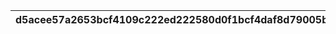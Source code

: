 |d5acee57a2653bcf4109c222ed222580d0f1bcf4daf8d79005b881e3892491cd|028a6f504234fc427589cc7ce685c041bbd0f12ace0033e1470ab9a73b1d11ee|52dfb70b5922dc7f8799a123e6328342dc52e33c849922c9503ad12c2cfdc70e|dbc37a45af98afda8c1e82028a6f20be89743510c6f77b2ef96402e81efa9a81|e5206fe1733d86bac27fd05ca362bc54c6946a9a80f3b4297649dc9883d151c8|83d5a63cfd4732cda4c99a6701ef449d96eb1d71a926bd892460a31470066e9d|3263f30808c0187dd10510f2faee741ff8fdca2bfa6afd5111a533849679214c|f29bd6a20e751744dea4aeddada76984be5d292f7db37cd91590ca00b0586b60|8e119797fa3ab919766b59febcf440632cc4d892f38db1b3caac24b44c613e2d|c64749c1e245b88460bc27b0c9e0c749928b1fca9b1990aee589c2146a4c165d|36819684e026170cabdcc93144d161bb241fd069c5a996e98a247b3aac9cc22c|
| --- | --- | --- | --- | --- | --- | --- | --- | --- | --- | --- |